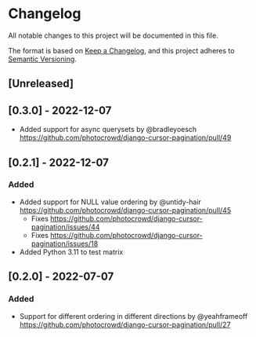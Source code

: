 # Changelog

All notable changes to this project will be documented in this file.

The format is based on [Keep a Changelog](https://keepachangelog.com/en/1.0.0/),
and this project adheres to [Semantic Versioning](https://semver.org/spec/v2.0.0.html).

## [Unreleased]

## [0.3.0] - 2022-12-07

- Added support for async querysets by @bradleyoesch https://github.com/photocrowd/django-cursor-pagination/pull/49

## [0.2.1] - 2022-12-07

### Added

- Added support for NULL value ordering by @untidy-hair https://github.com/photocrowd/django-cursor-pagination/pull/45
  - Fixes https://github.com/photocrowd/django-cursor-pagination/issues/44
  - Fixes https://github.com/photocrowd/django-cursor-pagination/issues/18
- Added Python 3.11 to test matrix

## [0.2.0] - 2022-07-07

### Added

- Support for different ordering in different directions by @yeahframeoff https://github.com/photocrowd/django-cursor-pagination/pull/27
